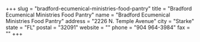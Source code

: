 +++
slug = "bradford-ecumenical-ministries-food-pantry"
title = "Bradford Ecumenical Ministries Food Pantry"
name = "Bradford Ecumenical Ministries Food Pantry"
address = "2226 N. Temple Avenue"
city = "Starke"
state = "FL"
postal = "32091"
website = ""
phone = "904 964-3984"
fax = ""
+++
